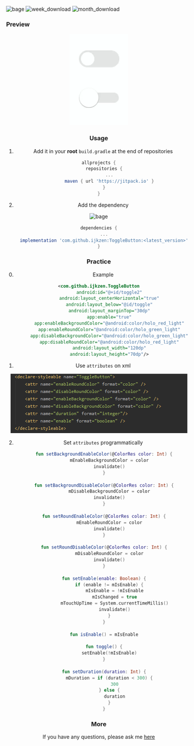 ![bage](https://jitpack.io/v/ijkzen/ToggleButton.svg) ![week_download](https://jitpack.io/v/ijkzen/ToggleButton/week.svg) ![month_download](https://jitpack.io/v/ijkzen/ToggleButton/month.svg)
### Preview

<div align=center><img src="./preview/preview.gif"</div>

### Usage

1. Add it in your **root**  `build.gradle` at the end of repositories

```groovy
allprojects {
	repositories {
		...
		maven { url 'https://jitpack.io' }
	}
}
```

2. Add the dependency

![bage](https://jitpack.io/v/ijkzen/ToggleButton.svg)

```groovy
dependencies {
    ...
    implementation 'com.github.ijkzen:ToggleButton:<latest_version>'
}
```

### Practice

0. Example

```xml
<com.github.ijkzen.ToggleButton
        android:id="@+id/toggle2"
        android:layout_centerHorizontal="true"
        android:layout_below="@id/toggle"
        android:layout_marginTop="30dp"
        app:enable="true"
        app:enableBackgroundColor="@android:color/holo_red_light"
        app:enableRoundColor="@android:color/holo_green_light"
        app:disableBackgroundColor="@android:color/holo_green_light"
        app:disableRoundColor="@android:color/holo_red_light"
        android:layout_width="120dp"
        android:layout_height="70dp"/>
```





1. Use `attributes` on xml

![attrs](./preview/attrs.png)

2. Set `attributes` programmatically

```kotlin
    fun setBackgroundEnableColor(@ColorRes color: Int) {
        mEnableBackgroundColor = color
        invalidate()
    }

    fun setBackgroundDisableColor(@ColorRes color: Int) {
        mDisableBackgroundColor = color
        invalidate()
    }

    fun setRoundEnableColor(@ColorRes color: Int) {
        mEnableRoundColor = color
        invalidate()
    }

    fun setRoundDisableColor(@ColorRes color: Int) {
        mDisableRoundColor = color
        invalidate()
    }

    fun setEnable(enable: Boolean) {
        if (enable != mIsEnable) {
            mIsEnable = !mIsEnable
            mIsChanged = true
            mTouchUpTime = System.currentTimeMillis()
            invalidate()
        }
    }

    fun isEnable() = mIsEnable

    fun toggle() {
        setEnable(!mIsEnable)
    }

    fun setDuration(duration: Int) {
        mDuration = if (duration < 300) {
            300
        } else {
            duration
        }
    }
```

### More

If you have any questions, please ask me [here](https://github.com/ijkzen/ToggleButton/issues)
